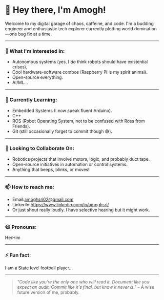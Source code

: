 # 👋 Hey there, I'm Amogh!

Welcome to my digital garage of chaos, caffeine, and code. I'm a budding engineer and enthusiastic tech explorer currently plotting world domination—one bug fix at a time.

---

### 👀 What I'm interested in:
- Autonomous systems (yes, I *do* think robots should have existential crises).
- Cool hardware-software combos (Raspberry Pi is my spirit animal).
- Open-source everything.
- AI/ML... 

---

### 🌱 Currently Learning:
- Embedded Systems (I now speak fluent Arduino).
- C++
- ROS (Robot Operating System, not to be confused with Ross from Friends).
- Git (still occasionally forget to commit though 😅).

---

### 💞️ Looking to Collaborate On:
- Robotics projects that involve motors, logic, and probably duct tape.
- Open-source initiatives in automation or control systems.
- Anything that beeps, blinks, or moves!

---

### 📫 How to reach me:
- Email:amoghsri02@gmail.com
- LinkedIn:https://www.linkedin.com/in/amoghsri/
- Or just shout really loudly. I have selective hearing but it might work.

---

### 😄 Pronouns:
He/Him

---

### ⚡ Fun fact:
I am a State level football player...

---

> *"Code like you’re the only one who will read it. Document like you expect an audit. Commit like it's final, but know it never is."* – A wise future version of me, probably.

